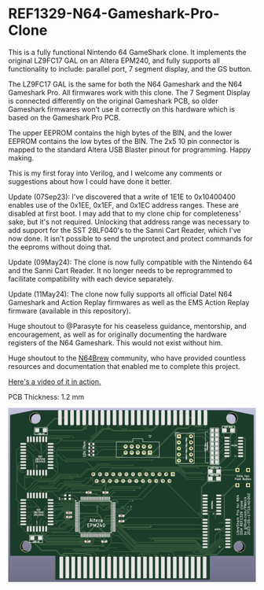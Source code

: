 # REF1329-N64-Gameshark-Pro-Clone
This is a fully functional Nintendo 64 GameShark clone. It implements the original LZ9FC17 GAL on an Altera EPM240, and fully supports all functionality to include: parallel port, 7 segment display, and the GS button.

The LZ9FC17 GAL is the same for both the N64 Gameshark and the N64 Gameshark Pro. All firmwares work with this clone. The 7 Segment Display is connected differently on the original Gameshark PCB, so older Gameshark firmwares won't use it correctly on this hardware which is based on the Gameshark Pro PCB.

The upper EEPROM contains the high bytes of the BIN, and the lower EEPROM contains the low bytes of the BIN. The 2x5 10 pin connector is mapped to the standard Altera USB Blaster pinout for programming. Happy making.

This is my first foray into Verilog, and I welcome any comments or suggestions about how I could have done it better.

Update (07Sep23): I've discovered that a write of 1E1E to 0x10400400 enables use of the 0x1EE, 0x1EF, and 0x1EC address ranges. These are disabled at first boot. I may add that to my clone chip for completeness' sake, but it's not required.
Unlocking that address range was necessary to add support for the SST 28LF040's to the Sanni Cart Reader, which I've now done. It isn't possible to send the unprotect and protect commands for the eeproms without doing that.

Update (09May24): The clone is now fully compatible with the Nintendo 64 and the Sanni Cart Reader. It no longer needs to be reprogrammed to facilitate compatibility with each device separately.

Update (11May24): The clone now fully supports all official Datel N64 Gameshark and Action Replay firmwares as well as the EMS Action Replay firmware (available in this repository).

Huge shoutout to @Parasyte for his ceaseless guidance, mentorship, and encouragement, as well as for originally documenting the hardware registers of the N64 Gameshark. This would not exist without him.

Huge shoutout to the [N64Brew](https://n64brew.dev/wiki/Main_Page) community, who have provided countless resources and documentation that enabled me to complete this project.

[Here's a video of it in action.](https://youtu.be/faCqaDdL_ds)

PCB Thickness: 1.2 mm

![Front side of the PCB](Altera_PR.png)
